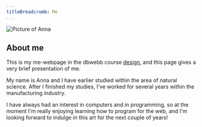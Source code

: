 ```yaml
---
titleBreadcrumb: Me
...
```


<!--![Picture of Anna](img/me-edit1.jpg)-->
<!--![Picture of Anna](cimage/imgd.php?src=me-edit1.jpg&w=200)-->


<img src="img/me-edit3.jpg" alt="Picture of Anna" class="me-image">

About me
--------

This is my me-webpage in the dbwebb course [design](https://dbwebb.se/kurser/design), and this page gives a very brief presentation of me.

My name is Anna and I have earlier studied within the area of natural science. After I finished my studies,
I've worked for several years within the manufacturing industry.

I have always had an interest in computers and in programming, so at the moment I'm really
enjoying learning how to program for the web, and I'm looking forward to indulge in this art for the next couple of years!
